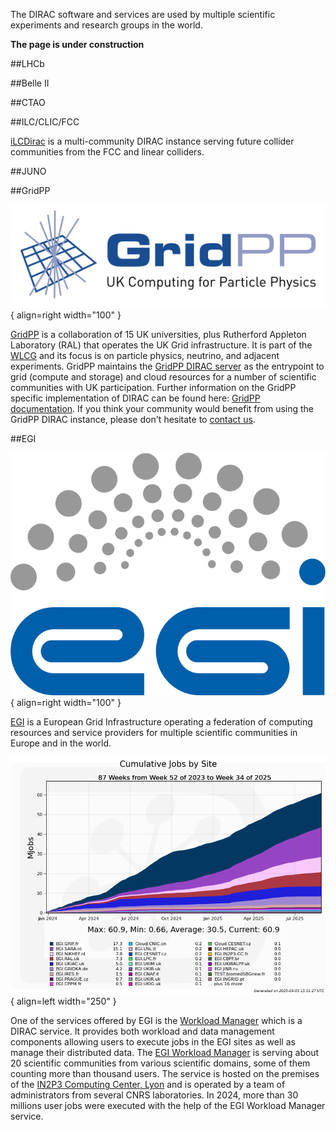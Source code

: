 The DIRAC software and services are used by multiple scientific experiments and research groups in the world.

**The page is under construction**

##LHCb

##Belle II

##CTAO

##ILC/CLIC/FCC

[iLCDirac](ilcdirac.cern.ch) is a multi-community DIRAC instance serving future collider communities from the FCC and linear colliders.

##JUNO

##GridPP

![GridPP logo](assets/images/gridpplogo1.jpg){ align=right width="100" }

[GridPP](https://www.gridpp.ac.uk/) is a collaboration of 15 UK universities, plus Rutherford Appleton Laboratory (RAL) that operates the UK Grid infrastructure. It is part of the [WLCG](https://wlcg.web.cern.ch/) and its focus is on particle physics, neutrino, and adjacent experiments. GridPP maintains the [GridPP DIRAC server](https://dirac.gridpp.ac.uk) as the entrypoint to grid (compute and storage) and cloud resources for a number of scientific communities with UK participation. Further information on the GridPP specific implementation of DIRAC can be found here: [GridPP documentation](https://github.com/ic-hep/gridpp-dirac-users/wiki). If you think your community would benefit from using the GridPP DIRAC instance, please don't hesitate to [contact us](https://www.gridpp.ac.uk/contact/).

##EGI

![EGI logo](assets/images/egi-logo.png){ align=right width="100" }

[EGI](https://www.egi.eu) is a European Grid Infrastructure operating a federation of computing resources and service providers for multiple scientific communities in Europe and in the world.

![EGI jobs](assets/images/EGI_jobs.png){ align=left width="250" }

One of the services offered by EGI is the [Workload Manager](https://www.egi.eu/service/workload-manager/) which is a DIRAC service. It provides both workload and data management components allowing users to execute jobs in the EGI sites as well as manage their distributed data. The [EGI Workload Manager](https://dirac.egi.eu) is serving about 20 scientific communities from various scientific domains, some of them counting more than thousand users. The service is hosted on the premises of the [IN2P3 Computing Center, Lyon](https://cc.in2p3.fr/en/) and is operated by a team of administrators from several CNRS laboratories. In 2024, more than 30 millions user jobs were executed with the help of the EGI Workload Manager service.   
